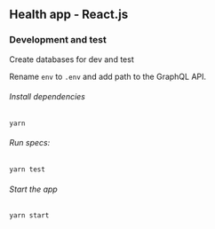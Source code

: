 ## Health app - React.js

### Development and test

Create databases for dev and test

Rename `env` to `.env` and add path to the GraphQL API.

###### Install dependencies

```
yarn
```

###### Run specs:

```
yarn test
```

###### Start the app

```
yarn start
```
